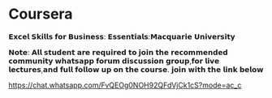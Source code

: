 # Coursera
𝗘𝘅𝗰𝗲𝗹 𝗦𝗸𝗶𝗹𝗹𝘀 𝗳𝗼𝗿 𝗕𝘂𝘀𝗶𝗻𝗲𝘀𝘀: 𝗘𝘀𝘀𝗲𝗻𝘁𝗶𝗮𝗹𝘀:𝗠𝗮𝗰𝗾𝘂𝗮𝗿𝗶𝗲 𝗨𝗻𝗶𝘃𝗲𝗿𝘀𝗶𝘁𝘆

𝗡𝗼𝘁𝗲: 𝗔𝗹𝗹 𝘀𝘁𝘂𝗱𝗲𝗻𝘁 𝗮𝗿𝗲 𝗿𝗲𝗾𝘂𝗶𝗿𝗲𝗱 𝘁𝗼 𝗷𝗼𝗶𝗻 𝘁𝗵𝗲 𝗿𝗲𝗰𝗼𝗺𝗺𝗲𝗻𝗱𝗲𝗱 𝗰𝗼𝗺𝗺𝘂𝗻𝗶𝘁𝘆 𝘄𝗵𝗮𝘁𝘀𝗮𝗽𝗽 𝗳𝗼𝗿𝘂𝗺 𝗱𝗶𝘀𝗰𝘂𝘀𝘀𝗶𝗼𝗻 𝗴𝗿𝗼𝘂𝗽,𝗳𝗼𝗿 𝗹𝗶𝘃𝗲 𝗹𝗲𝗰𝘁𝘂𝗿𝗲𝘀,𝗮𝗻𝗱 𝗳𝘂𝗹𝗹 𝗳𝗼𝗹𝗹𝗼𝘄 𝘂𝗽 𝗼𝗻 𝘁𝗵𝗲 𝗰𝗼𝘂𝗿𝘀𝗲. 𝗷𝗼𝗶𝗻 𝘄𝗶𝘁𝗵 𝘁𝗵𝗲 𝗹𝗶𝗻𝗸 𝗯𝗲𝗹𝗼𝘄

https://chat.whatsapp.com/FvQEOg0NOH92QFdVjCk1cS?mode=ac_c
